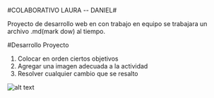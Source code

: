 #COLABORATIVO LAURA -- DANIEL#


Proyecto de desarrollo web en con trabajo en equipo
se trabajara un archivo .md(mark dow) al tiempo.

#Desarrollo Proyecto

1. Colocar en orden ciertos objetivos
2. Agregar una imagen adecuada a la actividad
3. Resolver cualquier cambio que se resalto

![alt text](https://internerdz.com/wp-content/uploads/2016/03/PROGRAMACION-VIDEOJUEGOS_opt.png "Logo Title Text 1")



